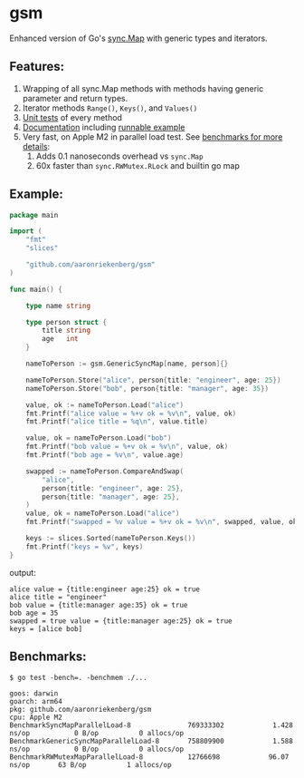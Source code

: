 # gsm

Enhanced version of Go's [sync.Map](https://pkg.go.dev/sync#Map) with generic types and iterators.

## Features:
1. Wrapping of all sync.Map methods with methods having generic parameter and return types.
1. Iterator methods `Range()`, `Keys()`, and `Values()`
1. [Unit tests](https://github.com/aaronriekenberg/gsm/blob/main/gsm_test.go) of every method
1. [Documentation](https://pkg.go.dev/github.com/aaronriekenberg/gsm) including [runnable example](https://pkg.go.dev/github.com/aaronriekenberg/gsm#example-GenericSyncMap)
1. Very fast, on Apple M2 in parallel load test.  See [benchmarks for more details](#benchmarks):
    1. Adds 0.1 nanoseconds overhead vs `sync.Map`
    1. 60x faster than `sync.RWMutex.RLock` and builtin go map

## Example:

```go
package main

import (
	"fmt"
	"slices"

	"github.com/aaronriekenberg/gsm"
)

func main() {

	type name string

	type person struct {
		title string
		age   int
	}

	nameToPerson := gsm.GenericSyncMap[name, person]{}

	nameToPerson.Store("alice", person{title: "engineer", age: 25})
	nameToPerson.Store("bob", person{title: "manager", age: 35})

	value, ok := nameToPerson.Load("alice")
	fmt.Printf("alice value = %+v ok = %v\n", value, ok)
	fmt.Printf("alice title = %q\n", value.title)

	value, ok = nameToPerson.Load("bob")
	fmt.Printf("bob value = %+v ok = %v\n", value, ok)
	fmt.Printf("bob age = %v\n", value.age)

	swapped := nameToPerson.CompareAndSwap(
		"alice",
		person{title: "engineer", age: 25},
		person{title: "manager", age: 25},
	)
	value, ok = nameToPerson.Load("alice")
	fmt.Printf("swapped = %v value = %+v ok = %v\n", swapped, value, ok)

	keys := slices.Sorted(nameToPerson.Keys())
	fmt.Printf("keys = %v", keys)
}
```

output:

```
alice value = {title:engineer age:25} ok = true
alice title = "engineer"
bob value = {title:manager age:35} ok = true
bob age = 35
swapped = true value = {title:manager age:25} ok = true
keys = [alice bob]
```

## Benchmarks:

```
$ go test -bench=. -benchmem ./...

goos: darwin
goarch: arm64
pkg: github.com/aaronriekenberg/gsm
cpu: Apple M2
BenchmarkSyncMapParallelLoad-8          	769333302	         1.428 ns/op	       0 B/op	       0 allocs/op
BenchmarkGenericSyncMapParallelLoad-8   	758809900	         1.588 ns/op	       0 B/op	       0 allocs/op
BenchmarkRWMutexMapParallelLoad-8       	12766698	        96.07 ns/op	      63 B/op	       1 allocs/op
```
